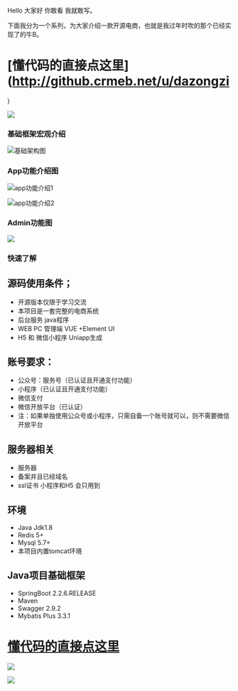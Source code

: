 Hello 大家好 你敢看 我就敢写。

下面我分为一个系列，为大家介绍一款开源电商，也就是我过年时吹的那个已经实现了的牛B。

# [懂代码的直接点这里](http://github.crmeb.net/u/dazongzi
)

![](https://gitee.com/stivepeim/img4mk/raw/master/20210304174448.png)

### 基础框架宏观介绍

![基础架构图](https://gitee.com/stivepeim/img4mk/raw/master/20210304173647.png)

### App功能介绍图

![app功能介绍1](https://gitee.com/stivepeim/img4mk/raw/master/20210304173925.png)

![app功能介绍2](https://gitee.com/stivepeim/img4mk/raw/master/20210304174002.png)

### Admin功能图

![](https://gitee.com/stivepeim/img4mk/raw/master/20210304175046.png)

### 快速了解

## **源码使用条件；**

- 开源版本仅限于学习交流
- 本项目是一套完整的电商系统
- 后台服务 java程序
- WEB PC 管理端 VUE +Element UI
- H5 和 微信小程序 Uniapp生成

## **账号要求：**

- 公众号：服务号（已认证且开通支付功能）
- 小程序（已认证且开通支付功能）
- 微信支付
- 微信开放平台（已认证）
- 注：如果单独使用公众号或小程序，只需自备一个账号就可以，则不需要微信开放平台

## 服务器相关

- 服务器
- 备案并且已经域名
- ssl证书 小程序和H5 会只用到

## 环境

- Java Jdk1.8
- Redis 5+
- Mysql 5.7+
- 本项目内置tomcat环境

## Java项目基础框架

- SpringBoot 2.2.6.RELEASE
- Maven
- Swagger 2.9.2
- Mybatis Plus 3.3.1

# [懂代码的直接点这里](http://github.crmeb.net/u/dazongzi)

![](https://gitee.com/stivepeim/img4mk/raw/master/20210208210917.jpg)

![](https://gitee.com/stivepeim/img4mk/raw/master/20201226230441.gif)